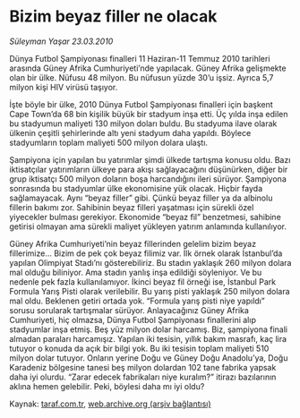 # Bizim beyaz filler ne olacak

*Süleyman Yaşar 23.03.2010*

<div class="yazi"><p>Dünya Futbol Şampiyonası finalleri 11 Haziran-11 Temmuz 2010 tarihleri arasında Güney Afrika Cumhuriyeti’nde yapılacak. Güney Afrika gelişmekte olan bir ülke. Nüfusu 48 milyon. Bu nüfusun yüzde 30’u işsiz. Ayrıca 5,7 milyon kişi HIV virüsü taşıyor.</p>
<p>İşte böyle bir ülke, 2010 Dünya Futbol Şampiyonası finalleri için başkent Cape Town’da 68 bin kişilik büyük bir stadyum inşa etti. Üç yılda inşa edilen bu stadyumun maliyeti 130 milyon doları buldu. Bu stadyuma ilave olarak ülkenin çeşitli şehirlerinde altı yeni stadyum daha yapıldı. Böylece stadyumların toplam maliyeti 500 milyon dolara ulaştı.</p>
<p>Şampiyona için yapılan bu yatırımlar şimdi ülkede tartışma konusu oldu. Bazı iktisatçılar yatırımların ülkeye para akışı sağlayacağını düşünürken, diğer bir grup iktisatçı 500 milyon doların boşa harcandığını ileri sürüyor. Şampiyona sonrasında bu stadyumlar ülke ekonomisine yük olacak. Hiçbir fayda sağlamayacak. Aynı “beyaz filler” gibi. Çünkü beyaz filler ya da albinolu fillerin bakımı zor. Sahibinin beyaz filleri yaşatması için sürekli özel yiyecekler bulması gerekiyor. Ekonomide “beyaz fil” benzetmesi, sahibine getirisi olmayan ama sürekli maliyet yükleyen yatırım anlamında kullanılıyor. </p>
<p>Güney Afrika Cumhuriyeti’nin beyaz fillerinden gelelim bizim beyaz fillerimize... Bizim de pek çok beyaz filimiz var. İlk örnek olarak İstanbul’da yapılan Olimpiyat Stadı’nı gösterebiliriz. Bu stadın yaklaşık 260 milyon dolara mal olduğu biliniyor. Ama stadın yanlış inşa edildiği söyleniyor. Ve bu nedenle pek fazla kullanılamıyor. İkinci beyaz fil örneği ise, İstanbul Park Formula Yarış Pisti olarak verilebilir. Bu yarış pisti yaklaşık 250 milyon dolara mal oldu. Beklenen getiri ortada yok. “Formula yarış pisti niye yapıldı” sorusu sorularak tartışmalar sürüyor. Anlayacağınız Güney Afrika Cumhuriyeti, hiç olmazsa, Dünya Futbol Şampiyonası finallerini alıp stadyumlar inşa etmiş. Beş yüz milyon dolar harcamış. Biz, şampiyona finali almadan paraları harcamışız. Yapılan iki tesisin, yıllık bakım masrafı, kaç lira tutuyor o konuda da açık bir bilgi yok. Bu iki tesisin toplam maliyeti 510 milyon dolar tutuyor. Onların yerine Doğu ve Güney Doğu Anadolu’ya, Doğu Karadeniz bölgesine tanesi beş milyon dolardan 102 tane fabrika yapsak daha iyi olurdu. “Zarar edecek fabrikaları niye kuralım?” itirazı bazılarının aklına hemen gelebilir. Peki, böylesi daha mı iyi oldu?</p></div>

Kaynak: [taraf.com.tr](http://www.taraf.com.tr:80/makale/10581.htm), [web.archive.org (arşiv bağlantısı)](http://web.archive.org/web/20100326131740/http://www.taraf.com.tr:80/makale/10581.htm)

